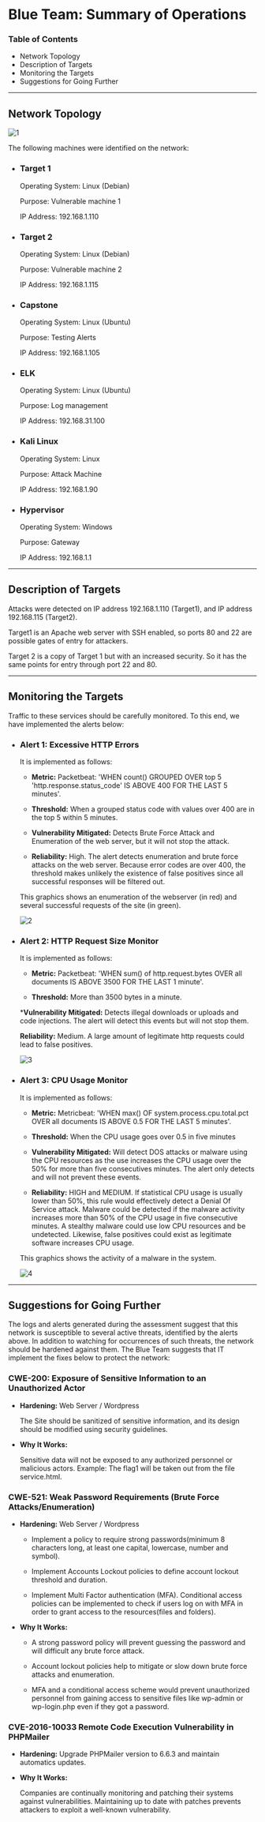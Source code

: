# **Blue Team: Summary of Operations**

### Table of Contents

- Network Topology
- Description of Targets
- Monitoring the Targets
- Suggestions for Going Further

***

## Network Topology

![1](/Resources/Images/4/1.png)

The following machines were identified on the network:

- ### Target 1

    Operating System: Linux (Debian)

    Purpose: Vulnerable machine 1

    IP Address: 192.168.1.110

- ### Target 2 

    Operating System:  Linux (Debian)

    Purpose: Vulnerable machine 2

    IP Address: 192.168.1.115

- ### Capstone

    Operating System: Linux (Ubuntu)

    Purpose: Testing Alerts

    IP Address: 192.168.1.105

- ### ELK

    Operating System: Linux (Ubuntu)

    Purpose: Log management

    IP Address: 192.168.31.100

- ### Kali Linux

    Operating System: Linux

    Purpose: Attack Machine

    IP Address: 192.168.1.90

- ### Hypervisor

    Operating System: Windows

    Purpose: Gateway

    IP Address: 192.168.1.1

***

## Description of Targets

Attacks were detected on IP address 192.168.1.110 (Target1), and  IP address 192.168.115 (Target2).

Target1 is an Apache web server with SSH enabled, so ports 80 and 22 are possible gates of entry for attackers. 

Target 2 is a copy of Target 1 but with an increased security. So it has the same points for entry through port 22 and 80.

***

## Monitoring the Targets

Traffic to these services should be carefully monitored. To this end, we have implemented the alerts below:

- ### Alert 1: Excessive HTTP Errors

    It is implemented as follows:

    - **Metric:** Packetbeat: 'WHEN count() GROUPED OVER top 5 'http.response.status_code' IS ABOVE 400 FOR THE LAST 5 minutes'.

    - **Threshold:** When a grouped status code with values over 400 are in the top 5 within 5 minutes.

    - **Vulnerability Mitigated:** Detects Brute Force Attack and Enumeration of the web server, but it will not stop the attack.

    - **Reliability:** High. The alert detects enumeration and brute force attacks on the web server. Because error codes are over 400, the threshold makes unlikely the existence of false positives since all successful responses will be filtered out.

    This graphics shows an enumeration of the webserver (in red) and several successful requests of the site (in green).

    ![2](/Resources/Images/4/2.png)

- ### Alert 2: HTTP Request Size Monitor

    It  is implemented as follows:

    - **Metric:** Packetbeat: 'WHEN sum() of http.request.bytes OVER all documents IS ABOVE 3500 FOR THE LAST 1 minute'.

    - **Threshold:** More than 3500 bytes in a minute.

    ***Vulnerability Mitigated:** Detects illegal downloads or uploads and code injections. The alert will detect this events but will not stop them.

    **Reliability:** Medium. A large amount of legitimate http requests could lead to false positives.

    ![3](/Resources/Images/4/3.png)

- ### Alert 3: CPU Usage Monitor

    It is implemented as follows:

    - **Metric:** Metricbeat: 'WHEN max() OF system.process.cpu.total.pct OVER all documents IS ABOVE 0.5 FOR THE LAST 5 minutes'.

    - **Threshold:** When the CPU usage goes over 0.5 in five minutes

    - **Vulnerability Mitigated:**  Will detect DOS attacks or malware using the CPU resources as the use increases the CPU usage over the 50% for more than five consecutives minutes. The alert only detects and will not prevent these events.

    - **Reliability:** HIGH and MEDIUM. If statistical CPU usage is usually lower than 50%, this rule would effectively detect a Denial Of Service attack. Malware could be detected if the malware activity increases more than 50% of the CPU usage in five consecutive minutes. A stealthy malware could use low CPU resources and be undetected. Likewise, false positives could exist as legitimate software increases CPU usage.

    This graphics shows the activity of a malware in the system.

    ![4](/Resources/Images/4/4.png)

***

## Suggestions for Going Further

The logs and alerts generated during the assessment suggest that this network is susceptible to several active threats, identified by the alerts above. In addition to watching for occurrences of such threats, the network should be hardened against them. The Blue Team suggests that IT implement the fixes below to protect the network:
 
### CWE-200: Exposure of Sensitive Information to an Unauthorized Actor

- **Hardening:** Web Server / Wordpress

    The Site should be sanitized of sensitive information, and its design should be modified using security guidelines.

- **Why It Works:**

    Sensitive data will not be exposed to any authorized personnel or malicious actors. Example: The flag1 will be taken out from the file service.html.

### CWE-521: Weak Password Requirements (Brute Force Attacks/Enumeration)

- **Hardening:** Web Server / Wordpress

    - Implement a policy to require strong passwords(minimum 8 characters long, at least one capital, lowercase, number and symbol). 
    
    - Implement Accounts Lockout policies to define account lockout threshold and duration.

    - Implement Multi Factor authentication (MFA). Conditional access policies can be implemented to check if users log on with MFA in order to grant access to the resources(files and folders).

- **Why It Works:**

    - A strong password policy will prevent guessing the password and will difficult any brute force attack.

    - Account lockout policies help to mitigate or slow down brute force attacks and enumeration.

    - MFA and a conditional access scheme would prevent unauthorized personnel from gaining access to sensitive files like wp-admin or wp-login.php even if they got a password.

### CVE-2016-10033 Remote Code Execution Vulnerability in PHPMailer

- **Hardening:** Upgrade PHPMailer version to 6.6.3 and maintain automatics updates.

- **Why It Works:**

    Companies are continually monitoring and patching their systems against vulnerabilities. Maintaining up to date with patches prevents attackers to exploit a well-known vulnerability.
